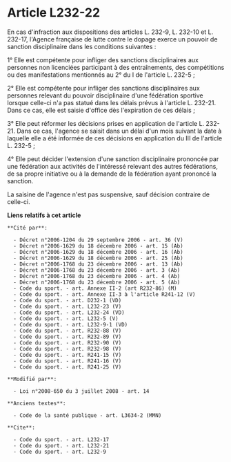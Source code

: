 # Article L232-22

En cas d'infraction aux dispositions des articles L. 232-9, L. 232-10 et L. 232-17, l'Agence française de lutte contre le
dopage exerce un pouvoir de sanction disciplinaire dans les conditions suivantes : 

1° Elle est compétente pour infliger des sanctions disciplinaires aux personnes non licenciées participant à des
entraînements, des compétitions ou des manifestations mentionnés au 2° du I de l'article L. 232-5 ; 

2° Elle est compétente pour infliger des sanctions disciplinaires aux personnes relevant du pouvoir disciplinaire d'une
fédération sportive lorsque celle-ci n'a pas statué dans les délais prévus à l'article L. 232-21. Dans ce cas, elle est
saisie d'office dès l'expiration de ces délais ; 

3° Elle peut réformer les décisions prises en application de l'article L. 232-21. Dans ce cas, l'agence se saisit dans un
délai d'un mois suivant la date à laquelle elle a été informée de ces décisions en application du III de l'article L.
232-5 ; 

4° Elle peut décider l'extension d'une sanction disciplinaire prononcée par une fédération aux activités de l'intéressé
relevant des autres fédérations, de sa propre initiative ou à la demande de la fédération ayant prononcé la sanction. 

La saisine de l'agence n'est pas suspensive, sauf décision contraire de celle-ci.

**Liens relatifs à cet article**

	**Cité par**:

	  - Décret n°2006-1204 du 29 septembre 2006 - art. 36 (V)
	  - Décret n°2006-1629 du 18 décembre 2006 - art. 15 (Ab)
	  - Décret n°2006-1629 du 18 décembre 2006 - art. 16 (Ab)
	  - Décret n°2006-1629 du 18 décembre 2006 - art. 25 (Ab)
	  - Décret n°2006-1768 du 23 décembre 2006 - art. 13 (Ab)
	  - Décret n°2006-1768 du 23 décembre 2006 - art. 3 (Ab)
	  - Décret n°2006-1768 du 23 décembre 2006 - art. 4 (Ab)
	  - Décret n°2006-1768 du 23 décembre 2006 - art. 5 (Ab)
	  - Code du sport. - art. Annexe II-2 (art R232-86) (M)
	  - Code du sport. - art. Annexe II-3 à l'article R241-12 (V)
	  - Code du sport. - art. D232-1 (VD)
	  - Code du sport. - art. L232-23 (V)
	  - Code du sport. - art. L232-24 (VD)
	  - Code du sport. - art. L232-5 (V)
	  - Code du sport. - art. L232-9-1 (VD)
	  - Code du sport. - art. R232-88 (V)
	  - Code du sport. - art. R232-89 (V)
	  - Code du sport. - art. R232-90 (V)
	  - Code du sport. - art. R232-98 (V)
	  - Code du sport. - art. R241-15 (V)
	  - Code du sport. - art. R241-16 (V)
	  - Code du sport. - art. R241-25 (V)

	**Modifié par**:

	  - Loi n°2008-650 du 3 juillet 2008 - art. 14

	**Anciens textes**:

	  - Code de la santé publique - art. L3634-2 (MMN)

	**Cite**:

	  - Code du sport. - art. L232-17
	  - Code du sport. - art. L232-21
	  - Code du sport. - art. L232-9
